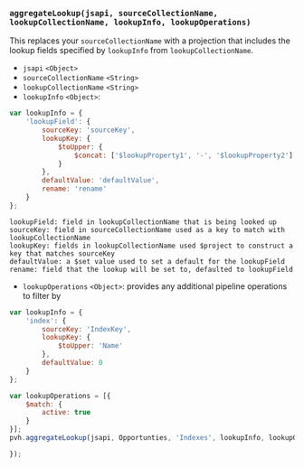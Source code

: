 ### ``aggregateLookup(jsapi, sourceCollectionName, lookupCollectionName, lookupInfo, lookupOperations)``
This replaces your ``sourceCollectionName`` with a projection that includes the lookup fields specified by ``lookupInfo`` from ``lookupCollectionName``.
- `jsapi` `<Object>`
- `sourceCollectionName` `<String>`
- `lookupCollectionName` `<String>`
- `lookupInfo` `<Object>`:
```js
var lookupInfo = {
    'lookupField': {
        sourceKey: 'sourceKey',
        lookupKey: {
            $toUpper: {
                $concat: ['$lookupProperty1', '-', '$lookupProperty2']
            }
        },
        defaultValue: 'defaultValue',
        rename: 'rename'
    }
};
```
```
lookupField: field in lookupCollectionName that is being looked up
sourceKey: field in sourceCollectionName used as a key to match with lookupCollectionName
lookupKey: fields in lookupCollectionName used $project to construct a key that matches sourceKey
defaultValue: a $set value used to set a default for the lookupField
rename: field that the lookup will be set to, defaulted to lookupField
```
- `lookupOperations` `<Object>`: provides any additional pipeline operations to filter by

```js
var lookupInfo = {
    'index': {
        sourceKey: 'IndexKey',
        lookupKey: {
            $toUpper: 'Name'
        },
        defaultValue: 0
    }
};

var lookupOperations = [{
    $match: {
    	active: true
    }
}];
pvh.aggregateLookup(jsapi, Opportunties, 'Indexes', lookupInfo, lookupOperations).then(function(result) {

});
```